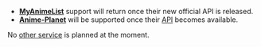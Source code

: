 - [**MyAnimeList**](https://github.com/erengy/taiga/issues/588) support will return once their new official API is released.
- [**Anime-Planet**](https://github.com/erengy/taiga/issues/597) will be supported once their [API](https://www.anime-planet.com/forum/threads/coming-soon-export-functionality-public-api.329899/) becomes available.

No [other service](https://github.com/erengy/taiga/issues?utf8=%E2%9C%93&q=is%3Aissue+label%3A%22service+request%22) is planned at the moment.

